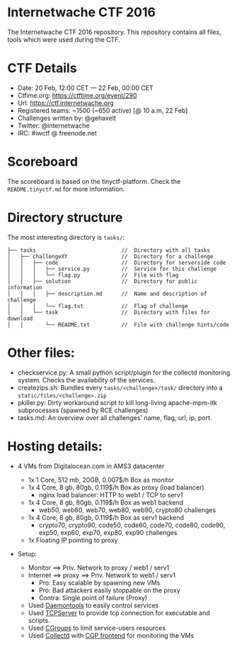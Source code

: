 Internetwache CTF 2016 
======================================

The Internetwache CTF 2016 repository. This repository contains all files, tools which were used during the CTF. 

# CTF Details

- Date: 20 Feb, 12:00 CET — 22 Feb, 00:00 CET
- Ctfime.org: <https://ctftime.org/event/290>
- Url: <https://ctf.internetwache.org>
- Registered teams: ~1500 (~650 active) [@ 10 a.m, 22 Feb]
- Challenges written by: @gehaxelt
- Twitter: @internetwache
- IRC: #iwctf @ freenode.net

# Scoreboard

The scoreboard is based on the tinyctf-platform. Check the ```README.tinyctf.md``` for more information.

# Directory structure

The most interesting directory is ```tasks/```:

```
├── tasks 							//	Directory with all tasks
│   ├── challengeXY					//	Directory for a challenge
│   │   ├── code 					//	Directory for serverside code
│   │   │   ├── service.py 			//	Service for this challenge
│   │   │   └── flag.py 			//	File with flag
│   │   ├── solution 				//	Directory for public information
│   │   │   ├── description.md 		//	Name and description of challenge
│   │   │   └── flag.txt 			//	Flag of challenge
│   │   └── task 					//	Directory with files for download
│   │       └── README.txt 			// 	File with challenge hints/code
```

# Other files:

- checkservice.py: 	A small python script/plugin for the collectd monitoring system. Checks the availability of the services.
- createzips.sh:	Bundles every ```tasks/<challenge>/task/``` directory into a ```static/files/<challenge>.zip```
- pkiller.py:		Dirty workaround script to kill long-living apache-mpm-itk subprocesses (spawned by RCE challenges)
- tasks.md:			An overview over all challenges' name, flag, url, ip, port.

# Hosting details:

- 4 VMs from Digitalocean.com in AMS3 datacenter 
	- 1x 1 Core, 512 mb, 20GB, 0.007$/h Box as monitor
	- 1x 4 Core, 8 gb, 80gb, 0.119$/h Box as proxy (load balancer)
		- nginx load balancer: HTTP to web1 / TCP to serv1
	- 1x 4 Core, 8 gb, 80gb, 0.119$/h Box as web1 backend
		- web50, web60, web70, web80, web90, crypto80 challenges
	- 1x 4 Core, 8 gb, 80gb, 0.119$/h Box as serv1 backend
		- crypto70, crypto90, code50, code60, code70, code80, code90, exp50, exp60, exp70, exp80, exp90 challenges
	- 1x Floating IP pointing to proxy

- Setup:
	- Monitor ==> Priv. Network to proxy / web1 / serv1
	- Internet ==> proxy ==> Priv. Network to web1 / serv1
		- Pro: Easy scalable by spawning new VMs
		- Pro: Bad attackers easily stoppable on the proxy
		- Contra: Single point of failure (Proxy)
	- Used [Daemontools](http://cr.yp.to/daemontools.html) to easily control services
	- Used [TCPServer](http://cr.yp.to/ucspi-tcp/tcpserver.html) to provide tcp connection for executable and scripts.
	- Used [CGroups](https://access.redhat.com/documentation/en-US/Red_Hat_Enterprise_Linux/6/html/Resource_Management_Guide/ch01.html) to limit service-users resources
	- Used [Collectd](https://collectd.org/) with [CGP frontend](https://github.com/pommi/CGP) for monitoring the VMs